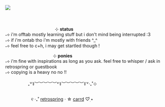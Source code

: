 <p align="left"><img align="left" src="https://acemyheart.carrd.co/assets/images/image24.png?v=64284147" />
<br/>
<br/>
<br/>
<br/>
  ⠀ ⠀⠀⠀⠀⠀⠀⠀⠀⠀⠀⠀⠀⠀⠀⊹ <b> status </b> <br>
˖⟡ i'm offtab mostly learning stuff but i don't mind being interrupted :3 <br>
˖⟡ if i'm ontab tho i'm mostly with friends ^_^ <br>
˖⟡ feel free to c+h, i may get startled though ! <br>

 ⠀ ⠀⠀⠀⠀⠀⠀⠀⠀⠀⠀⠀⠀⠀  ⊹ <b> ponies </b> <br>
˖⟡ i'm fine with inspirations as long as you ask. feel free to whisper / ask in retrospring or guestbook <br>
˖⟡ copying is a heavy no no !! <br/>
<br/>
⠀⠀⠀⠀⠀⠀⠀₊꒷꒦︶︶︶︶︶꒷꒦︶︶︶︶︶꒦꒷‧₊˚⊹ <br/>
<br/>

⠀⠀⠀⠀⠀⠀⠀⠀୧ ‧₊˚ [retrospring](https://retrospring.com/@crunchybao) ⋅ ☆ [carrd](https://akiyamakisser.carrd.co) ♡๋࣭ ⭑
</p>
